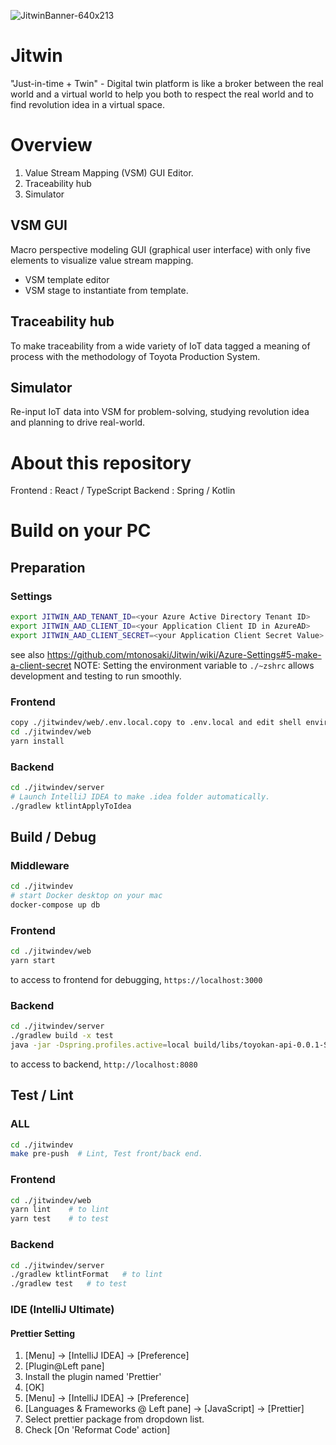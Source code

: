 ![JitwinBanner-640x213](https://user-images.githubusercontent.com/34669114/179440686-e2a87bff-60db-453a-9fb1-424355a2c3e8.jpg)

# Jitwin
"Just-in-time + Twin" - Digital twin platform is like a broker between the real world and a virtual world to help you both to respect the real world and to find revolution idea in a virtual space.

# Overview
1. Value Stream Mapping (VSM) GUI Editor.
2. Traceability hub
3. Simulator

## VSM GUI
Macro perspective modeling GUI (graphical user interface) with only five elements to visualize value stream mapping.
- VSM template editor
- VSM stage to instantiate from template.

## Traceability hub
To make traceability from a wide variety of IoT data tagged a meaning of process with the methodology of Toyota Production System.

## Simulator
Re-input IoT data into VSM for problem-solving, studying revolution idea and planning to drive real-world.

# About this repository
Frontend : React / TypeScript
Backend : Spring / Kotlin

# Build on your PC

## Preparation
### Settings
```bash
export JITWIN_AAD_TENANT_ID=<your Azure Active Directory Tenant ID>
export JITWIN_AAD_CLIENT_ID=<your Application Client ID in AzureAD>
export JITWIN_AAD_CLIENT_SECRET=<your Application Client Secret Value>
```
see also https://github.com/mtonosaki/Jitwin/wiki/Azure-Settings#5-make-a-client-secret
NOTE: Setting the environment variable to ```./~zshrc``` allows development and testing to run smoothly.

### Frontend
```bash
copy ./jitwindev/web/.env.local.copy to .env.local and edit shell environment path.
cd ./jitwindev/web
yarn install
```

### Backend
```bash
cd ./jitwindev/server
# Launch IntelliJ IDEA to make .idea folder automatically.
./gradlew ktlintApplyToIdea
```

## Build / Debug
### Middleware
```bash
cd ./jitwindev
# start Docker desktop on your mac
docker-compose up db
```

### Frontend
```bash
cd ./jitwindev/web
yarn start
```
to access to frontend for debugging, `https://localhost:3000`

### Backend
```bash
cd ./jitwindev/server
./gradlew build -x test
java -jar -Dspring.profiles.active=local build/libs/toyokan-api-0.0.1-SNAPSHOT.jar
```
to access to backend, `http://localhost:8080`

## Test / Lint
### ALL
```bash
cd ./jitwindev
make pre-push  # Lint, Test front/back end.
```

### Frontend
```bash
cd ./jitwindev/web
yarn lint    # to lint
yarn test    # to test
```

### Backend
```bash
cd ./jitwindev/server
./gradlew ktlintFormat   # to lint
./gradlew test   # to test
```

### IDE (IntelliJ Ultimate)
#### Prettier Setting  

1. [Menu] → [IntelliJ IDEA] → [Preference]  
2. [Plugin@Left pane]
3. Install the plugin named 'Prettier'
4. [OK]
5. [Menu] → [IntelliJ IDEA] → [Preference]
6. [Languages & Frameworks @ Left pane] → [JavaScript] → [Prettier]
7. Select prettier package from dropdown list.
8. Check [On 'Reformat Code' action]
